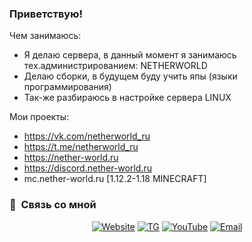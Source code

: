 ### Приветствую!

Чем занимаюсь:

- Я делаю сервера, в данный момент я занимаюсь тех.администрированием: NETHERWORLD
- Делаю сборки, в будущем буду учить япы (языки программирования)
- Так-же разбираюсь в настройке сервера LINUX

Мои проекты:

- https://vk.com/netherworld_ru
- https://t.me/netherworld_ru
- https://nether-world.ru
- https://discord.nether-world.ru
- mc.nether-world.ru [1.12.2-1.18 MINECRAFT]

<h3> 📱 &nbsp;Связь со мной </h3>

<p align="center">
<a href="https://atgxxl.hollyworld.fun"><img alt="Website" src="https://img.shields.io/badge/WebSite-atgxxl.hollyworld.fun-blue?style=flat-square&logo=google-chrome"></a>
<a href="https://t.me/atgxxl"><img alt="TG" src="https://img.shields.io/badge/TG-atgxxl-blue?style=flat-square&logo=telegram"></a>
<a href="https://youtube.com/channel/UCQX3RPhGOhmyeuoRe2vQbiA/"><img alt="YouTube" src="https://img.shields.io/badge/YouTube-atgxxl-blue?style=flat-square&logo=youtube"></a>
<a href="mailto:atgxxl@hollyworld.fun"><img alt="Email" src="https://img.shields.io/badge/Email-atgxxl@hollyworld.fun-blue?style=flat-square&logo=gmail"></a>
</p>
